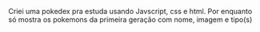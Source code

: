 Criei uma pokedex pra estuda usando Javscript, css e html. Por enquanto só mostra os pokemons da primeira geração com nome, imagem e tipo(s)
